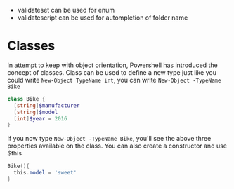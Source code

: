 * validateset can be used for enum
* validatescript can be used for autompletion of folder name

# Classes

In attempt to keep with object orientation, Powershell has introduced the concept of classes. Class can be used to define a new type just like you could write `New-Object TypeName int`, you can write `New-Object -TypeName Bike`

```powershell
class Bike {
  [string]$manufacturer
  [string]$model
  [int]$year = 2016
}
```

If you now type `New-Object -TypeName Bike`, you'll see the above three properties available on the class. You can also create a constructor and use $this

```powershell
Bike(){
  this.model = 'sweet'
}
```
